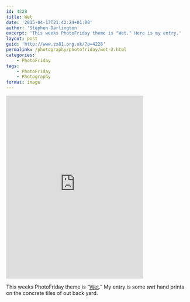 ```yaml
---
id: 4228
title: Wet
date: '2015-04-17T21:42:24+01:00'
author: 'Stephen Darlington'
excerpt: 'This weeks PhotoFriday theme is "Wet." Here is my entry.'
layout: post
guid: 'http://www.zx81.org.uk/?p=4228'
permalink: /photography/photofriday/wet-2.html
categories:
    - PhotoFriday
tags:
    - PhotoFriday
    - Photography
format: image
---
```


<iframe allowfullscreen="" frameborder="0" height="500" loading="lazy" mozallowfullscreen="" msallowfullscreen="" oallowfullscreen="" src="https://www.flickr.com/photos/stephendarlington/17181039475/player/" webkitallowfullscreen="" width="375"></iframe>

This weeks PhotoFriday theme is “[Wet](http://www.photofriday.com/challenge.php?id=1494).” My entry is some *wet* hand prints on the concrete tiles of out back yard.